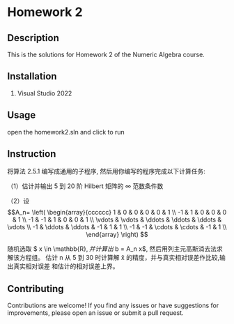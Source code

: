 # Homework 2

## Description
This is the solutions for Homework 2 of the Numeric Algebra course.

## Installation
1. Visual Studio 2022

## Usage
open the homework2.sln and click to run

## Instruction
将算法 2.5.1 编写成通用的子程序, 然后用你编写的程序完成以下计算任务:

（1）估计并输出 5 到 20 阶 Hilbert 矩阵的 ∞ 范数条件数


（2）设
$$A_n=
    \left(
    \begin{array}{cccccc}
     1 & 0 & 0 & 0 & 0 & 1 \\
     -1 & 1 & 0 & 0 & 0 & 1 \\
     -1 & -1 & 1 & 0 & 0 & 1 \\
     \vdots  & \vdots  & \ddots & \ddots & \ddots & \vdots  \\
     -1 & \ddots & \ddots & -1 & 1 & 1  \\
     -1 & -1 & \cdots  & \cdots  & -1 & 1 \\
    \end{array}
    \right)
$$
    
随机选取  $ x \in \mathbb{R}$, 并计算出$ b = A_n x$, 然后用列主元高斯消去法求解该方程组。
    估计 n 从 5 到 30 时计算解 x̂ 的精度，并与真实相对误差作比较,输出真实相对误差
    和估计的相对误差上界。

## Contributing
Contributions are welcome! If you find any issues or have suggestions for improvements, please open an issue or submit a pull request.
